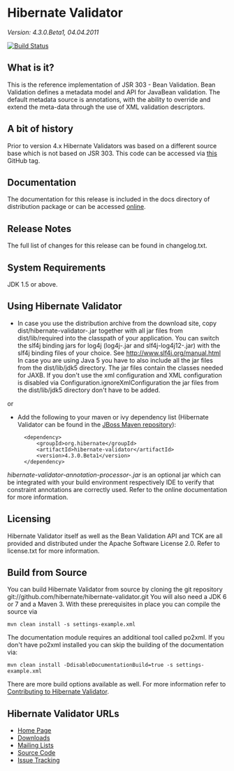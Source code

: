 # Hibernate Validator

*Version: 4.3.0.Beta1, 04.04.2011*

[![Build Status](https://secure.travis-ci.org/stliu/hibernate-validator.png?branch=travis)](http://travis-ci.org/stliu/hibernate-validator)

## What is it?

This is the reference implementation of JSR 303 - Bean Validation. 
Bean Validation defines a metadata model and API for JavaBean validation. 
The default metadata source is annotations, with the ability to override and extend 
the meta-data through the use of XML validation descriptors.

## A bit of history

Prior to version 4.x Hibernate Validators was based on a different source base which 
is not based on JSR 303. This code can be accessed via [this](https://github.com/hibernate/hibernate-validator/tree/pre-validator3-removal/hibernate-validator-legacy) GitHub tag.

## Documentation

The documentation for this release is included in the docs directory of distribution package or can be accessed [online](  http://www.hibernate.org/subprojects/validator/docs.html).

## Release Notes

The full list of changes for this release can be found in changelog.txt.

## System Requirements

JDK 1.5 or above.

## Using Hibernate Validator

* In case you use the distribution archive from the download site, copy dist/hibernate-validator-<version>.jar together with all
jar files from dist/lib/required into the classpath of your application. You can switch the slf4j binding jars for log4j
(log4j-<version>.jar and slf4j-log4j12-<version>.jar) with the slf4j binding files of your choice. See http://www.slf4j.org/manual.html
    In case you are using Java 5 you have to also include all the jar files from the dist/lib/jdk5 directory.
    The jar files contain the classes needed for JAXB. If you don't use the xml configuration and XML configuration
    is disabled via Configuration.ignoreXmlConfiguration the jar files from the dist/lib/jdk5 directory don't have to be added.

or 

* Add the following to your maven or ivy dependency list (Hibernate Validator can be found in the [JBoss Maven repository](http://repository.jboss.org/nexus/content/groups/public-jboss)):

        <dependency>
            <groupId>org.hibernate</groupId>
            <artifactId>hibernate-validator</artifactId>
            <version>4.3.0.Beta1</version>
        </dependency>


*hibernate-validator-annotation-processor-<version>.jar* is an optional jar which can be integrated with your build
environment respectively IDE to verify that constraint annotations are correctly used. Refer to the online
documentation for more information.

## Licensing

Hibernate Validator itself as well as the Bean Validation API and TCK are all provided and distributed under
the Apache Software License 2.0. Refer to license.txt for more information.

## Build from Source

You can build Hibernate Validator from source by cloning the git repository git://github.com/hibernate/hibernate-validator.git
You will also need a JDK 6 or 7 and a Maven 3. With these prerequisites in place you can compile the source via

    mvn clean install -s settings-example.xml

The documentation module requires an additional tool called po2xml. If you don't have po2xml installed you can
skip the building of the documentation via:

    mvn clean install -DdisableDocumentationBuild=true -s settings-example.xml

There are more build options available as well. For more information refer to [Contributing to Hibernate Validator](http://community.jboss.org/wiki/ContributingtoHibernateValidator).

## Hibernate Validator URLs

* [Home Page](http://validator.hibernate.org)
* [Downloads](http://www.hibernate.org/subprojects/validator/download.html)
* [Mailing Lists](http://www.hibernate.org/community/mailinglists.html)
* [Source Code](git://github.com/hibernate/hibernate-validator.git)
* [Issue Tracking](http://opensource.atlassian.com/projects/hibernate/browse/HV)
